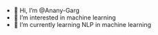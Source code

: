 - 👋 Hi, I’m @Anany-Garg
- 👀 I’m interested in machine learning 
- 🌱 I’m currently learning NLP in machine learning 

<!---
Anany-Garg/Anany-Garg is a ✨ special ✨ repository because its `README.md` (this file) appears on your GitHub profile.
You can click the Preview link to take a look at your changes.
--->
